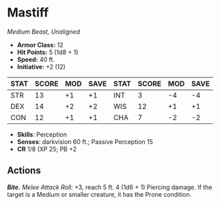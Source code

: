 # Mastiff

*Medium Beast, Unaligned*

- **Armor Class:** 12
- **Hit Points:** 5 (1d8 + 1)
- **Speed:** 40 ft.
- **Initiative**: +2 (12)

|STAT|SCORE|MOD|SAVE|STAT|SCORE|MOD|SAVE|
| --- | --- | --- | ---- |---| --- | --- | ---- |
| STR | 13 | +1 | +1 | INT | 3 | -4 | -4 |
| DEX | 14 | +2 | +2 | WIS | 12 | +1 | +1 |
| CON | 12 | +1 | +1 | CHA | 7 | -2 | -2 |

- **Skills**: Perception
- **Senses**: darkvision 60 ft.; Passive Perception 15
- **CR** 1/8 (XP 25; PB +2

## Actions

***Bite.*** *Melee Attack Roll:* +3, reach 5 ft. 4 (1d6 + 1) Piercing damage. If the target is a Medium or smaller creature, it has the Prone condition.

